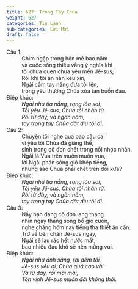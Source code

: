 ```yaml
---
title: 627. Trong Tay Chúa
weight: 627
categories: Tin Lành
sub-categories: Lời Mời
draft: false
---
```

<dl><dt>Câu 1:</dt><dd data-verse="1">Chìm ngập trong hôn mê bao năm <br/>và cuộc sống thiếu vắng ý nghĩa khi <br/>tôi chưa quen chưa yêu mến Jê-sus; <br/>Rồi khi tôi ăn năn kêu xin, <br/>Ngài cầm tay nâng đưa tôi lên, <br/>trong yêu thương Chúa xóa tan buồn đau. </dd><dt>Điệp khúc:</dt><dd data-chorus="1"><em>Ngài như tia nắng, rạng lòa soi, <br/>Tôi yêu Jê-sus, Chúa tôi nhân từ. <br/>Rồi từ đây, và ngàn năm, <br/>tay trong tay Chúa dắt dìu tôi đi. </em></dd><dt>Câu 2:</dt><dd data-verse="2">Chuyện tôi nghe qua bao câu ca: <br/>vì yêu tôi Chúa đã giáng thế, <br/>sinh trong cô đơn chết trong nỗi nhọc nhằn. <br/>Ngài là Vua trên muôn muôn vua, <br/>lời Ngài phán sóng gió khép tiếng, <br/>nhưng sao Chúa phải chết trên đồi xưa? </dd><dt>Điệp khúc:</dt><dd data-chorus="1"><em>Ngài như tia nắng, rạng lòa soi, <br/>Tôi yêu Jê-sus, Chúa tôi nhân từ. <br/>Rồi từ đây, và ngàn năm, <br/>tay trong tay Chúa dắt dìu tôi đi. </em></dd><dt>Câu 3:</dt><dd data-verse="3">Nầy bạn đang cô đơn lang thang <br/>nhìn ngày tháng sóng bổ gió cuốn, <br/>nghe chăng hôm nay tiếng tha thiết ân cần. <br/>Trở về bên chân Jê-sus ngay, <br/>Ngài sẽ lau ráo hết nước mắt, <br/>bao nhiêu đau khổ sẽ nên mừng vui. </dd><dt>Điệp khúc:</dt><dd data-chorus="2"><em>Ngài như ánh sáng, rọi đêm tối, <br/>Jê-sus yêu ơi, Chúa quá cao vời. <br/>Và từ đây, rồi mãi mãi, <br/>Tôn vinh Jê-sus muôn đời không thôi. </em></dd></dl>